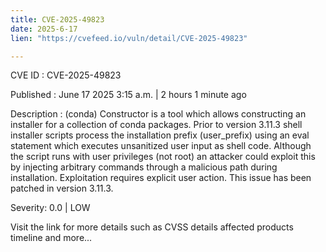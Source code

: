 ```yaml
---
title: CVE-2025-49823
date: 2025-6-17
lien: "https://cvefeed.io/vuln/detail/CVE-2025-49823"

---
```


CVE ID : CVE-2025-49823

Published :  June 17
2025
3:15 a.m. | 2 hours
1 minute ago

Description : (conda) Constructor is a tool which allows constructing an installer for a collection of conda packages. Prior to version 3.11.3
shell installer scripts process the installation prefix (user_prefix) using an eval statement
which executes unsanitized user input as shell code. Although the script runs with user privileges (not root)
an attacker could exploit this by injecting arbitrary commands through a malicious path during installation. Exploitation requires explicit user action. This issue has been patched in version 3.11.3.

Severity: 0.0 | LOW

Visit the link for more details
such as CVSS details
affected products
timeline
and more...
